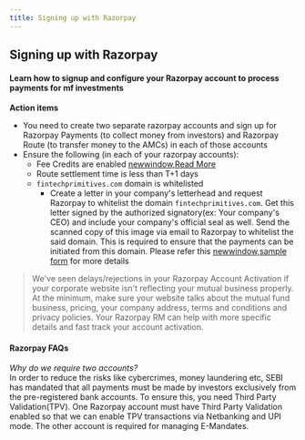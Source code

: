 ```yaml
---
title: Signing up with Razorpay
---
```

## Signing up with Razorpay
#### Learn how to signup and configure your Razorpay account to process payments for mf investments

**Action items**
- You need to create two separate razorpay accounts and sign up for Razorpay Payments (to collect money from investors) and Razorpay Route (to transfer money to the AMCs) in each of those accounts
- Ensure the following (in each of your razorpay accounts):
  - Fee Credits are enabled [newwindow,Read More](https://razorpay.com/docs/payments/dashboard/my-account/credits/#fee-credits ':ignore')
  - Route settlement time is less than T+1 days
  - `fintechprimitives.com` domain is whitelisted
    - Create a letter in your company's letterhead and request Razorpay to whitelist the domain `fintechprimitives.com`. Get this letter signed by the authorized signatory(ex: Your company's CEO) and include your company's official seal as well. Send the scanned copy of this image via email to Razorpay to whitelist the said domain. This is required to ensure that the payments can be initiated from this domain. Please refer this [newwindow,sample form](/going-live/Razorpay_Domain_Whitelisting_Request_Form.pdf ':ignore') for more details

> We've seen delays/rejections in your Razorpay Account Activation if your corporate website isn't reflecting your mutual business properly. At the minimum, make sure your website talks about the mutual fund business, pricing, your company address, terms and conditions and privacy policies. Your Razorpay RM can help with more specific details and fast track your account activation.

#### Razorpay FAQs
*Why do we require two accounts?*<br>
In order to reduce the risks like cybercrimes, money laundering etc, SEBI has mandated that all payments must be made by investors exclusively from the pre-registered bank accounts. To ensure this, you need Third Party Validation(TPV). One Razorpay account must have Third Party Validation enabled so that we can enable TPV transactions via Netbanking and UPI mode. The other account is required for managing E-Mandates.
